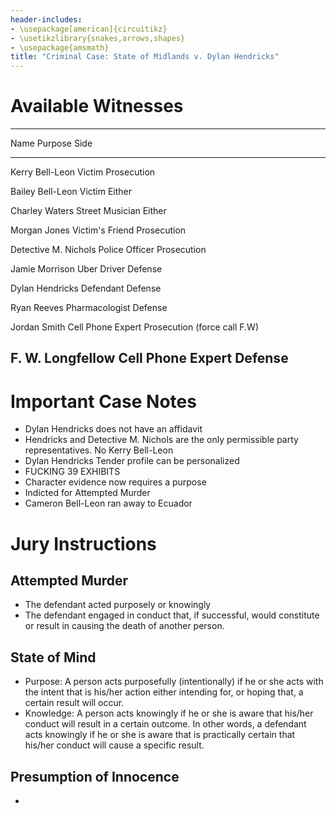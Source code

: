 ```yaml
---
header-includes:
- \usepackage[american]{circuitikz}
- \usetikzlibrary{snakes,arrows,shapes}
- \usepackage{amsmath}
title: "Criminal Case: State of Midlands v. Dylan Hendricks"
---
```


# Available Witnesses

-----------------------------------------------------------------------------
Name					Purpose				Side
----					-------				----
Kerry Bell-Leon			Victim				Prosecution

Bailey Bell-Leon		Victim				Either

Charley Waters			Street Musician		Either

Morgan Jones			Victim's Friend		Prosecution

Detective M. Nichols	Police Officer		Prosecution

Jamie Morrison			Uber Driver			Defense

Dylan Hendricks			Defendant			Defense

Ryan Reeves				Pharmacologist		Defense

Jordan Smith			Cell Phone Expert	Prosecution (force call F.W)

F. W. Longfellow		Cell Phone Expert	Defense
-----------------------------------------------------------------------------

# Important Case Notes

* Dylan Hendricks does not have an affidavit
* Hendricks and Detective M. Nichols are the only permissible party representatives. No Kerry Bell-Leon
* Dylan Hendricks Tender profile can be personalized
* FUCKING 39 EXHIBITS
* Character evidence now requires a purpose
* Indicted for Attempted Murder
* Cameron Bell-Leon ran away to Ecuador


# Jury Instructions

## Attempted Murder
* The defendant acted purposely or knowingly
* The defendant engaged in conduct that, if successful, would constitute or result in causing the death of another person.

## State of Mind
* Purpose: A person acts purposefully (intentionally) if he or she acts with the intent that is his/her action either intending for, or hoping that, a certain result will occur.
* Knowledge: A person acts knowingly if he or she is aware that his/her conduct will result in a certain outcome. In other words, a defendant acts knowingly if he or she is aware that is practically certain that his/her conduct will cause a specific result.

## Presumption of Innocence
* 
